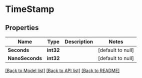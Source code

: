 # TimeStamp

## Properties
Name | Type | Description | Notes
------------ | ------------- | ------------- | -------------
**Seconds** | **int32** |  | [default to null]
**NanoSeconds** | **int32** |  | [default to null]

[[Back to Model list]](../README.md#documentation-for-models) [[Back to API list]](../README.md#documentation-for-api-endpoints) [[Back to README]](../README.md)


